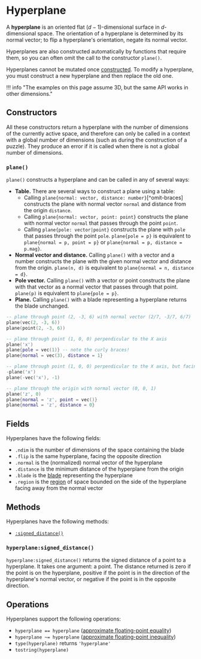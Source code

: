 # Hyperplane

A **hyperplane** is an oriented flat $(d-1)$-dimensional surface in $d$-dimensional space. The orientation of a hyperplane is determined by its normal vector; to flip a hyperplane's orientation, negate its normal vector.

Hyperplanes are also constructed automatically by functions that require them, so you can often omit the call to the constructor `plane()`.

Hyperplanes cannot be mutated once [constructed](#constructors). To modify a hyperplane, you must construct a new hyperplane and then replace the old one.

!!! info "The examples on this page assume 3D, but the same API works in other dimensions."

## Constructors

All these constructors return a hyperplane with the number of dimensions of the currently active space, and therefore can only be called in a context with a global number of dimensions (such as during the construction of a puzzle). They produce an error if it is called when there is not a global number of dimensions.

### `plane()`

`plane()` constructs a hyperplane and can be called in any of several ways:

- **Table.** There are several ways to construct a plane using a table:
    - Calling `plane{normal: vector, distance: number}`[^omit-braces] constructs the plane with normal vector `normal` and distance from the origin `distance`.
    - Calling `plane{normal: vector, point: point}` constructs the plane with normal vector `normal` that passes through the point `point`.
    - Calling `plane{pole: vector|point}` constructs the plane with `pole` that passes through the point `pole`. `plane{pole = p}` is equivalent to `plane{normal = p, point = p}` or `plane{normal = p, distance = p.mag}`.
- **Normal vector and distance.** Calling `plane()` with a vector and a number constructs the plane with the given normal vector and distance from the origin. `plane(n, d)` is equivalent to `plane{normal = n, distance = d}`.
- **Pole vector.** Calling `plane()` with a vector or point constructs the plane with that vector as a normal vector that passes through that point. `plane(p)` is equivalent to `plane{pole = p}`.
- **Plane.** Calling `plane()` with a blade representing a hyperplane returns the blade unchanged.

```lua title="Examples of plane construction"
-- plane through point (2, -3, 6) with normal vector (2/7, -3/7, 6/7)
plane(vec(2, -3, 6))
plane(point(2, -3, 6))

-- plane through point (1, 0, 0) perpendicular to the X axis
plane('x')
plane{pole = vec(1)} -- note the curly braces!
plane{normal = vec(3), distance = 1}

-- plane through point (1, 0, 0) perpendicular to the X axis, but facing the other way
-plane('x')
plane(-vec('x'), -1)

-- plane through the origin with normal vector (0, 0, 1)
plane('z', 0)
plane{normal = 'z', point = vec()}
plane{normal = 'z', distance = 0}
```

## Fields

Hyperplanes have the following fields:

- `.ndim` is the number of dimensions of the space containing the blade
- `.flip` is the same hyperplane, facing the opposite direction
- `.normal` is the (normalized) normal vector of the hyperplane
- `.distance` is the minimum distance of the hyperplane from the origin
- `.blade` is the [blade](blade.md) representing the hyperplane
- `.region` is the [region](region.md) of space bounded on the side of the hyperplane facing away from the normal vector

## Methods

Hyperplanes have the following methods:

- [`:signed_distance()`](#hyperplanesigned_distance)

### `hyperplane:signed_distance()`

`hyperplane:signed_distance()` returns the signed distance of a point to a hyperplane. It takes one argument: a point. The distance returned is zero if the point is on the hyperplane, positive if the point is in the direction of the hyperplane's normal vector, or negative if the point is in the opposite direction.

## Operations

Hyperplanes support the following operations:

- `hyperplane == hyperplane` ([approximate floating-point equality])
- `hyperplane ~= hyperplane` ([approximate floating-point inequality])
- `type(hyperplane)` returns `'hyperplane'`
- `tostring(hyperplane)`

[approximate floating-point equality]: ../basics.md#approximate-equality
[approximate floating-point inequality]: ../basics.md#approximate-equality
